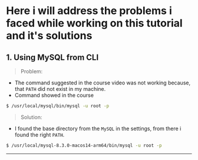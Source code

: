 # Here i will address the problems i faced while working on this tutorial and it's solutions

## 1. Using MySQL from CLI

> Problem:

- The command suggested in the course video was not working because, that `PATH` did not exist in my machine.
- Command showed in the course

```bash
$ /usr/local/mysql/bin/mysql -u root -p
 ```

> Solution:

- I found the base directory from the `MySQL` in the settings, from there i found the right `PATH`.

```bash
$ /usr/local/mysql-8.3.0-macos14-arm64/bin/mysql -u root -p
```
---